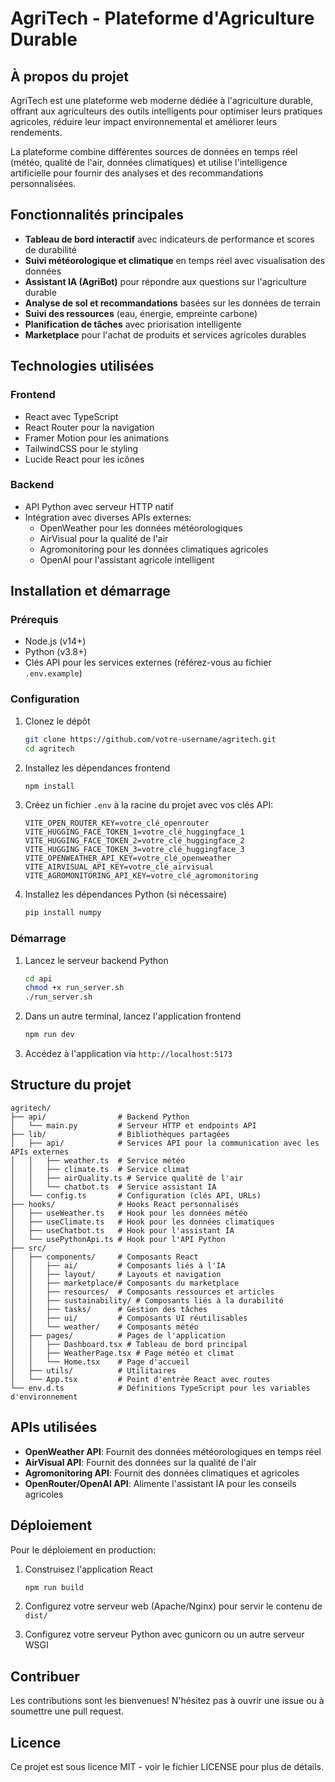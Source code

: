 # AgriTech - Plateforme d'Agriculture Durable

## À propos du projet

AgriTech est une plateforme web moderne dédiée à l'agriculture durable, offrant aux agriculteurs des outils intelligents pour optimiser leurs pratiques agricoles, réduire leur impact environnemental et améliorer leurs rendements.

La plateforme combine différentes sources de données en temps réel (météo, qualité de l'air, données climatiques) et utilise l'intelligence artificielle pour fournir des analyses et des recommandations personnalisées.

## Fonctionnalités principales

- **Tableau de bord interactif** avec indicateurs de performance et scores de durabilité
- **Suivi météorologique et climatique** en temps réel avec visualisation des données
- **Assistant IA (AgriBot)** pour répondre aux questions sur l'agriculture durable
- **Analyse de sol et recommandations** basées sur les données de terrain
- **Suivi des ressources** (eau, énergie, empreinte carbone)
- **Planification de tâches** avec priorisation intelligente
- **Marketplace** pour l'achat de produits et services agricoles durables

## Technologies utilisées

### Frontend
- React avec TypeScript
- React Router pour la navigation
- Framer Motion pour les animations
- TailwindCSS pour le styling
- Lucide React pour les icônes

### Backend
- API Python avec serveur HTTP natif
- Intégration avec diverses APIs externes:
  - OpenWeather pour les données météorologiques
  - AirVisual pour la qualité de l'air
  - Agromonitoring pour les données climatiques agricoles
  - OpenAI pour l'assistant agricole intelligent

## Installation et démarrage

### Prérequis
- Node.js (v14+)
- Python (v3.8+)
- Clés API pour les services externes (référez-vous au fichier `.env.example`)

### Configuration
1. Clonez le dépôt
   ```bash
   git clone https://github.com/votre-username/agritech.git
   cd agritech
   ```

2. Installez les dépendances frontend
   ```bash
   npm install
   ```

3. Créez un fichier `.env` à la racine du projet avec vos clés API:
   ```
   VITE_OPEN_ROUTER_KEY=votre_clé_openrouter
   VITE_HUGGING_FACE_TOKEN_1=votre_clé_huggingface_1
   VITE_HUGGING_FACE_TOKEN_2=votre_clé_huggingface_2
   VITE_HUGGING_FACE_TOKEN_3=votre_clé_huggingface_3
   VITE_OPENWEATHER_API_KEY=votre_clé_openweather
   VITE_AIRVISUAL_API_KEY=votre_clé_airvisual
   VITE_AGROMONITORING_API_KEY=votre_clé_agromonitoring
   ```

4. Installez les dépendances Python (si nécessaire)
   ```bash
   pip install numpy
   ```

### Démarrage
1. Lancez le serveur backend Python
   ```bash
   cd api
   chmod +x run_server.sh
   ./run_server.sh
   ```

2. Dans un autre terminal, lancez l'application frontend
   ```bash
   npm run dev
   ```

3. Accédez à l'application via `http://localhost:5173`

## Structure du projet

```
agritech/
├── api/                # Backend Python
│   └── main.py         # Serveur HTTP et endpoints API
├── lib/                # Bibliothèques partagées
│   ├── api/            # Services API pour la communication avec les APIs externes
│   │   ├── weather.ts  # Service météo
│   │   ├── climate.ts  # Service climat
│   │   ├── airQuality.ts # Service qualité de l'air
│   │   └── chatbot.ts  # Service assistant IA
│   └── config.ts       # Configuration (clés API, URLs)
├── hooks/              # Hooks React personnalisés
│   ├── useWeather.ts   # Hook pour les données météo
│   ├── useClimate.ts   # Hook pour les données climatiques
│   ├── useChatbot.ts   # Hook pour l'assistant IA
│   └── usePythonApi.ts # Hook pour l'API Python
├── src/
│   ├── components/     # Composants React
│   │   ├── ai/         # Composants liés à l'IA
│   │   ├── layout/     # Layouts et navigation
│   │   ├── marketplace/# Composants du marketplace
│   │   ├── resources/  # Composants ressources et articles
│   │   ├── sustainability/ # Composants liés à la durabilité
│   │   ├── tasks/      # Gestion des tâches
│   │   ├── ui/         # Composants UI réutilisables
│   │   └── weather/    # Composants météo
│   ├── pages/          # Pages de l'application
│   │   ├── Dashboard.tsx # Tableau de bord principal
│   │   ├── WeatherPage.tsx # Page météo et climat
│   │   └── Home.tsx    # Page d'accueil
│   ├── utils/          # Utilitaires
│   └── App.tsx         # Point d'entrée React avec routes
└── env.d.ts            # Définitions TypeScript pour les variables d'environnement
```

## APIs utilisées

- **OpenWeather API**: Fournit des données météorologiques en temps réel
- **AirVisual API**: Fournit des données sur la qualité de l'air
- **Agromonitoring API**: Fournit des données climatiques et agricoles
- **OpenRouter/OpenAI API**: Alimente l'assistant IA pour les conseils agricoles

## Déploiement

Pour le déploiement en production:

1. Construisez l'application React
   ```bash
   npm run build
   ```

2. Configurez votre serveur web (Apache/Nginx) pour servir le contenu de `dist/`

3. Configurez votre serveur Python avec gunicorn ou un autre serveur WSGI

## Contribuer

Les contributions sont les bienvenues! N'hésitez pas à ouvrir une issue ou à soumettre une pull request.

## Licence

Ce projet est sous licence MIT - voir le fichier LICENSE pour plus de détails.
